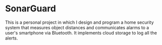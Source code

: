 # SonarGuard
This is a personal project in which I design and program a home security system that measures object distances and communicates alarms to a user's smartphone via Bluetooth. It implements cloud storage to log all the alerts.
